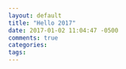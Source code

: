 ```yaml
---
layout: default
title: "Hello 2017"
date: 2017-01-02 11:04:47 -0500
comments: true
categories: 
tags: 
---
```

